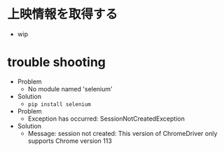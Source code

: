 # 上映情報を取得する
* wip

# trouble shooting
* Problem
  * No module named 'selenium'
* Solution
  * `pip install selenium`
* Problem
  * Exception has occurred: SessionNotCreatedException
* Solution
  * Message: session not created: This version of ChromeDriver only supports Chrome version 113
